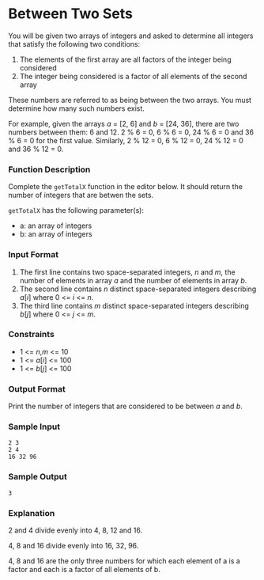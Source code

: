 # Between Two Sets

You will be given two arrays of integers and asked to determine all integers that satisfy the following two conditions:

1. The elements of the first array are all factors of the integer being considered
2. The integer being considered is a factor of all elements of the second array

These numbers are referred to as being between the two arrays. You must determine how many such numbers exist.

For example, given the arrays _a_ = [2, 6] and _b_ = [24, 36], there are two numbers between them: 6 and 12. 2 % 6 = 0, 6 % 6 = 0, 24 % 6 = 0 and 36 % 6 = 0 for the first value. Similarly, 2 % 12 = 0, 6 % 12 = 0, 24 % 12 = 0 and 36 % 12 = 0.

### Function Description

Complete the `getTotalX` function in the editor below. It should return the number of integers that are betwen the sets.

`getTotalX` has the following parameter(s):

* a: an array of integers
* b: an array of integers

### Input Format

1. The first line contains two space-separated integers, _n_ and _m_, the number of elements in array _a_ and the number of elements in array _b_. 
2. The second line contains _n_ distinct space-separated integers describing _a_[_i_] where 0 <= _i_ <= _n_. 
3. The third line contains _m_ distinct space-separated integers describing _b_[_j_] where 0 <= _j_ <= _m_.

### Constraints

* 1 <= _n_,_m_ <= 10
* 1 <= _a_[_i_] <= 100
* 1 <= _b_[_j_] <= 100

### Output Format

Print the number of integers that are considered to be between _a_ and _b_.

### Sample Input
```
2 3
2 4
16 32 96
```

### Sample Output
```
3
```

### Explanation

2 and 4 divide evenly into 4, 8, 12 and 16.

4, 8 and 16 divide evenly into 16, 32, 96.

4, 8 and 16 are the only three numbers for which each element of a is a factor and each is a factor of all elements of b.